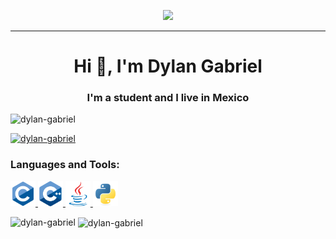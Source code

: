 <p align="center">
  <img src="https://cdn.pixabay.com/photo/2020/08/08/02/56/hacker-5471975_1280.png" height="200"/>
</p>
<hr>
<h1 align="center">Hi 👋, I'm Dylan Gabriel</h1>
<h3 align="center">I'm a student and I live in Mexico</h3>

<p align="left"> <img src="https://komarev.com/ghpvc/?username=dylan-gabriel&label=Profile%20views&color=0e75b6&style=flat" alt="dylan-gabriel" /> </p>

<p align="left"> <a href="https://github.com/ryo-ma/github-profile-trophy"><img src="https://github-profile-trophy.vercel.app/?username=dylan-gabriel" alt="dylan-gabriel" /></a> </p>


<h3 align="left">Languages and Tools:</h3>
<p align="left"> <a href="https://www.cprogramming.com/" target="_blank" rel="noreferrer"> <img src="https://raw.githubusercontent.com/devicons/devicon/master/icons/c/c-original.svg" alt="c" width="40" height="40"/> </a> <a href="https://www.w3schools.com/cpp/" target="_blank" rel="noreferrer"> <img src="https://raw.githubusercontent.com/devicons/devicon/master/icons/cplusplus/cplusplus-original.svg" alt="cplusplus" width="40" height="40"/> </a> <a href="https://www.java.com" target="_blank" rel="noreferrer"> <img src="https://raw.githubusercontent.com/devicons/devicon/master/icons/java/java-original.svg" alt="java" width="40" height="40"/> </a> <a href="https://www.python.org" target="_blank" rel="noreferrer"> <img src="https://raw.githubusercontent.com/devicons/devicon/master/icons/python/python-original.svg" alt="python" width="40" height="40"/> </a> </p>

<p><img align="left" src="https://github-readme-stats.vercel.app/api/top-langs?username=dylan-gabriel&show_icons=true&locale=en&layout=compact" alt="dylan-gabriel" /></p>

<p>&nbsp;<img align="center" src="https://github-readme-stats.vercel.app/api?username=dylan-gabriel&show_icons=true&locale=en" alt="dylan-gabriel" /></p>
